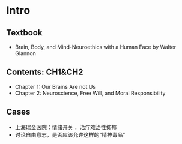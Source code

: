 # Intro
## Textbook
- Brain, Body, and Mind-Neuroethics with a Human Face by Walter Glannon
## Contents: CH1&CH2
- Chapter 1: Our Brains Are not Us 
- Chapter 2: Neuroscience, Free Will, and Moral Responsibility
## Cases
* 上海瑞金医院：情绪开关 ，治疗难治性抑郁
* 讨论自由意志，是否应该允许这样的“精神毒品”
